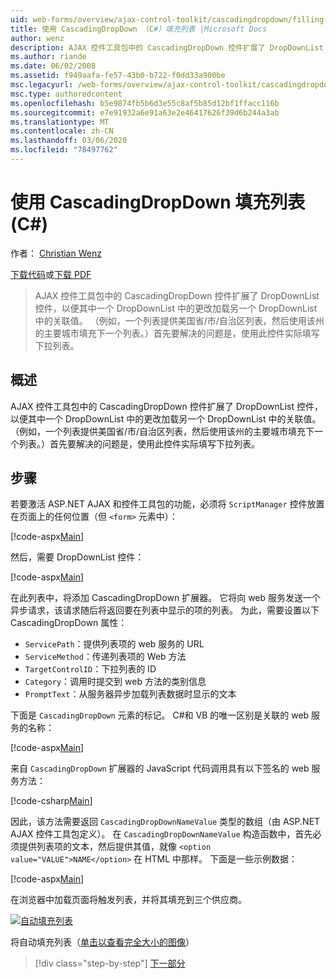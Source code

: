```yaml
---
uid: web-forms/overview/ajax-control-toolkit/cascadingdropdown/filling-a-list-using-cascadingdropdown-cs
title: 使用 CascadingDropDown （C#）填充列表 |Microsoft Docs
author: wenz
description: AJAX 控件工具包中的 CascadingDropDown 控件扩展了 DropDownList 控件，以便其中一个 DropDownList 的更改会在 anoth 中加载关联值。
ms.author: riande
ms.date: 06/02/2008
ms.assetid: f949aafa-fe57-43b0-b722-f0dd33a900be
msc.legacyurl: /web-forms/overview/ajax-control-toolkit/cascadingdropdown/filling-a-list-using-cascadingdropdown-cs
msc.type: authoredcontent
ms.openlocfilehash: b5e9874fb5b6d3e55c8af5b85d12bf1ffacc116b
ms.sourcegitcommit: e7e91932a6e91a63e2e46417626f39d6b244a3ab
ms.translationtype: MT
ms.contentlocale: zh-CN
ms.lasthandoff: 03/06/2020
ms.locfileid: "78497762"
---
```

# <a name="filling-a-list-using-cascadingdropdown-c"></a>使用 CascadingDropDown 填充列表 (C#)

作者： [Christian Wenz](https://github.com/wenz)

[下载代码](https://download.microsoft.com/download/9/0/7/907760b1-2c60-4f81-aeb6-ca416a573b0d/cascadingdropdown0.cs.zip)或[下载 PDF](https://download.microsoft.com/download/2/d/c/2dc10e34-6983-41d4-9c08-f78f5387d32b/cascadingdropdown0CS.pdf)

> AJAX 控件工具包中的 CascadingDropDown 控件扩展了 DropDownList 控件，以便其中一个 DropDownList 中的更改加载另一个 DropDownList 中的关联值。 （例如，一个列表提供美国省/市/自治区列表，然后使用该州的主要城市填充下一个列表。）首先要解决的问题是，使用此控件实际填写下拉列表。

## <a name="overview"></a>概述

AJAX 控件工具包中的 CascadingDropDown 控件扩展了 DropDownList 控件，以便其中一个 DropDownList 中的更改加载另一个 DropDownList 中的关联值。 （例如，一个列表提供美国省/市/自治区列表，然后使用该州的主要城市填充下一个列表。）首先要解决的问题是，使用此控件实际填写下拉列表。

## <a name="steps"></a>步骤

若要激活 ASP.NET AJAX 和控件工具包的功能，必须将 `ScriptManager` 控件放置在页面上的任何位置（但 `<form>` 元素中）：

[!code-aspx[Main](filling-a-list-using-cascadingdropdown-cs/samples/sample1.aspx)]

然后，需要 DropDownList 控件：

[!code-aspx[Main](filling-a-list-using-cascadingdropdown-cs/samples/sample2.aspx)]

在此列表中，将添加 CascadingDropDown 扩展器。 它将向 web 服务发送一个异步请求，该请求随后将返回要在列表中显示的项的列表。 为此，需要设置以下 CascadingDropDown 属性：

- `ServicePath`：提供列表项的 web 服务的 URL
- `ServiceMethod`：传递列表项的 Web 方法
- `TargetControlID`：下拉列表的 ID
- `Category`：调用时提交到 web 方法的类别信息
- `PromptText`：从服务器异步加载列表数据时显示的文本

下面是 `CascadingDropDown` 元素的标记。 C#和 VB 的唯一区别是关联的 web 服务的名称：

[!code-aspx[Main](filling-a-list-using-cascadingdropdown-cs/samples/sample3.aspx)]

来自 `CascadingDropDown` 扩展器的 JavaScript 代码调用具有以下签名的 web 服务方法：

[!code-csharp[Main](filling-a-list-using-cascadingdropdown-cs/samples/sample4.cs)]

因此，该方法需要返回 `CascadingDropDownNameValue` 类型的数组（由 ASP.NET AJAX 控件工具包定义）。 在 `CascadingDropDownNameValue` 构造函数中，首先必须提供列表项的文本，然后提供其值，就像 `<option value="VALUE">NAME</option>` 在 HTML 中那样。 下面是一些示例数据：

[!code-aspx[Main](filling-a-list-using-cascadingdropdown-cs/samples/sample5.aspx)]

在浏览器中加载页面将触发列表，并将其填充到三个供应商。

[![自动填充列表](filling-a-list-using-cascadingdropdown-cs/_static/image2.png)](filling-a-list-using-cascadingdropdown-cs/_static/image1.png)

将自动填充列表（[单击以查看完全大小的图像](filling-a-list-using-cascadingdropdown-cs/_static/image3.png)）

> [!div class="step-by-step"]
> [下一部分](using-cascadingdropdown-with-a-database-cs.md)
